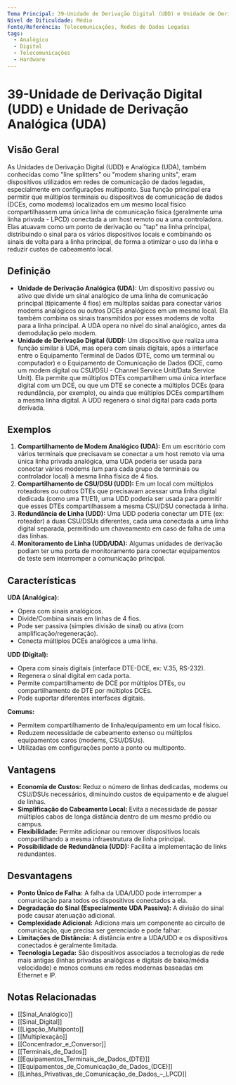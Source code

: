 ```yaml
---
Tema Principal: 39-Unidade de Derivação Digital (UDD) e Unidade de Derivação Analógica (UDA)
Nível de Dificuldade: Médio
Fonte/Referência: Telecomunicações, Redes de Dados Legadas
tags:
  - Analógico
  - Digital
  - Telecomunicações
  - Hardware
---
```


# 39-Unidade de Derivação Digital (UDD) e Unidade de Derivação Analógica (UDA)

## Visão Geral

As Unidades de Derivação Digital (UDD) e Analógica (UDA), também conhecidas como "line splitters" ou "modem sharing units", eram dispositivos utilizados em redes de comunicação de dados legadas, especialmente em configurações multiponto. Sua função principal era permitir que múltiplos terminais ou dispositivos de comunicação de dados (DCEs, como modems) localizados em um mesmo local físico compartilhassem uma única linha de comunicação física (geralmente uma linha privada - LPCD) conectada a um host remoto ou a uma controladora. Elas atuavam como um ponto de derivação ou "tap" na linha principal, distribuindo o sinal para os vários dispositivos locais e combinando os sinais de volta para a linha principal, de forma a otimizar o uso da linha e reduzir custos de cabeamento local.

## Definição

*   **Unidade de Derivação Analógica (UDA):** Um dispositivo passivo ou ativo que divide um sinal analógico de uma linha de comunicação principal (tipicamente 4 fios) em múltiplas saídas para conectar vários modems analógicos ou outros DCEs analógicos em um mesmo local. Ela também combina os sinais transmitidos por esses modems de volta para a linha principal. A UDA opera no nível do sinal analógico, antes da demodulação pelo modem.
*   **Unidade de Derivação Digital (UDD):** Um dispositivo que realiza uma função similar à UDA, mas opera com sinais digitais, após a interface entre o Equipamento Terminal de Dados (DTE, como um terminal ou computador) e o Equipamento de Comunicação de Dados (DCE, como um modem digital ou CSU/DSU - Channel Service Unit/Data Service Unit). Ela permite que múltiplos DTEs compartilhem uma única interface digital com um DCE, ou que um DTE se conecte a múltiplos DCEs (para redundância, por exemplo), ou ainda que múltiplos DCEs compartilhem a mesma linha digital. A UDD regenera o sinal digital para cada porta derivada.

## Exemplos

1.  **Compartilhamento de Modem Analógico (UDA):** Em um escritório com vários terminais que precisavam se conectar a um host remoto via uma única linha privada analógica, uma UDA poderia ser usada para conectar vários modems (um para cada grupo de terminais ou controlador local) à mesma linha física de 4 fios.
2.  **Compartilhamento de CSU/DSU (UDD):** Em um local com múltiplos roteadores ou outros DTEs que precisavam acessar uma linha digital dedicada (como uma T1/E1), uma UDD poderia ser usada para permitir que esses DTEs compartilhassem a mesma CSU/DSU conectada à linha.
3.  **Redundância de Linha (UDD):** Uma UDD poderia conectar um DTE (ex: roteador) a duas CSU/DSUs diferentes, cada uma conectada a uma linha digital separada, permitindo um chaveamento em caso de falha de uma das linhas.
4.  **Monitoramento de Linha (UDD/UDA):** Algumas unidades de derivação podiam ter uma porta de monitoramento para conectar equipamentos de teste sem interromper a comunicação principal.

## Características

**UDA (Analógica):**
*   Opera com sinais analógicos.
*   Divide/Combina sinais em linhas de 4 fios.
*   Pode ser passiva (simples divisão de sinal) ou ativa (com amplificação/regeneração).
*   Conecta múltiplos DCEs analógicos a uma linha.

**UDD (Digital):**
*   Opera com sinais digitais (interface DTE-DCE, ex: V.35, RS-232).
*   Regenera o sinal digital em cada porta.
*   Permite compartilhamento de DCE por múltiplos DTEs, ou compartilhamento de DTE por múltiplos DCEs.
*   Pode suportar diferentes interfaces digitais.

**Comuns:**
*   Permitem compartilhamento de linha/equipamento em um local físico.
*   Reduzem necessidade de cabeamento extenso ou múltiplos equipamentos caros (modems, CSU/DSUs).
*   Utilizadas em configurações ponto a ponto ou multiponto.

## Vantagens

*   **Economia de Custos:** Reduz o número de linhas dedicadas, modems ou CSU/DSUs necessários, diminuindo custos de equipamento e de aluguel de linhas.
*   **Simplificação do Cabeamento Local:** Evita a necessidade de passar múltiplos cabos de longa distância dentro de um mesmo prédio ou campus.
*   **Flexibilidade:** Permite adicionar ou remover dispositivos locais compartilhando a mesma infraestrutura de linha principal.
*   **Possibilidade de Redundância (UDD):** Facilita a implementação de links redundantes.

## Desvantagens

*   **Ponto Único de Falha:** A falha da UDA/UDD pode interromper a comunicação para todos os dispositivos conectados a ela.
*   **Degradação do Sinal (Especialmente UDA Passiva):** A divisão do sinal pode causar atenuação adicional.
*   **Complexidade Adicional:** Adiciona mais um componente ao circuito de comunicação, que precisa ser gerenciado e pode falhar.
*   **Limitações de Distância:** A distância entre a UDA/UDD e os dispositivos conectados é geralmente limitada.
*   **Tecnologia Legada:** São dispositivos associados a tecnologias de rede mais antigas (linhas privadas analógicas e digitais de baixa/média velocidade) e menos comuns em redes modernas baseadas em Ethernet e IP.

## Notas Relacionadas

*   [[Sinal_Analógico]]
*   [[Sinal_Digital]]
*   [[Ligação_Multiponto]]
*   [[Multiplexação]]
*   [[Concentrador_e_Conversor]]
*   [[Terminais_de_Dados]]
*   [[Equipamentos_Terminais_de_Dados_(DTE)]]
*   [[Equipamentos_de_Comunicação_de_Dados_(DCE)]]
*   [[Linhas_Privativas_de_Comunicação_de_Dados_–_LPCD]]

